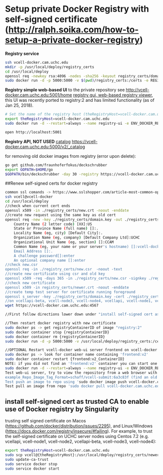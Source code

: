 # Setup private Docker Registry with self-signed certificate (http://ralph.soika.com/how-to-setup-a-private-docker-registry)
**Registry service**  

```bash
ssh vcell-docker.cam.uchc.edu
mkdir -p /usr/local/deploy/registry_certs
cd /usr/local/deploy
openssl req -newkey rsa:4096 -nodes -sha256 -keyout registry_certs/domain.key -x509 -days 356 -out registry_certs/domain.cert
sudo docker run -d -p 5000:5000 -v $(pwd)/registry_certs:/certs -e REGISTRY_HTTP_TLS_CERTIFICATE=/certs/domain.cert -e REGISTRY_HTTP_TLS_KEY=/certs/domain.key --restart=always --name registry registry:2
```


**Registry simple web-based UI** to the private repository see http://vcell-docker.cam.uchc.edu:5001/home [registry gui, web-based registry viewer](http://vcell-docker.cam.uchc.edu:5001/home), this UI was recently ported to registry:2 and has limited functionality (as of Jan 25, 2018).

```bash
# Set the name of the registry host (theRegistryHost=vcell-docker.cam.uchc.edu for CCAM VCell installation)
export theRegistryHost=vcell-docker.cam.uchc.edu
sudo docker run -d --restart=always --name registry-ui -e ENV_DOCKER_REGISTRY_HOST=${theRegistryHost} -e ENV_DOCKER_REGISTRY_PORT=5000 -e ENV_DOCKER_REGISTRY_USE_SSL=1 -p 5001:80 konradkleine/docker-registry-frontend:v2

open http://localhost:5001
```
**Registry API, NOT USED** [catalog](https://vcell-docker.cam.uchc.edu:5000/v2/_catalog) https://vcell-docker.cam.uchc.edu:5000/v2/_catalog  


for removing old docker images from registry (error upon delete):

```bash
go get github.com/fraunhoferfokus/deckschrubber
export GOPATH=$HOME/go
$GOPATH/bin/deckschrubber -day 30 -registry https://vcell-docker.cam.uchc.edu:5000
```

##Renew self-signed certs for docker registry

```bash
common ssl comands -> https://www.sslshopper.com/article-most-common-openssl-commands.html
ssh vcell@vcell-docker
cd /usr/local/deploy
//check when current cert ends
openssl x509 -in ./registry_certs/new.crt -noout -enddate
//create new request using the same key as old cert
openssl req -new -key ./registry_certs/domain.key -out ./registry_certs/new.csr
	Country Name (2 letter code) [XX]:US
	State or Province Name (full name) []:.
	Locality Name (eg, city) [Default City]:.
	Organization Name (eg, company) [Default Company Ltd]:UCHC
	Organizational Unit Name (eg, section) []:CCAM
	Common Name (eg, your name or your server's hostname) []:vcell-docker.cam.uchc.edu
	Email Address []:.
	A challenge password[]:enter
	An optional company name []:enter
//check new.csr
openssl req -in ./registry_certs/new.csr  -noout -text
//create new certificate using csr and old key
openssl x509 -req -days 365 -in ./registry_certs/new.csr -signkey ./registry_certs/domain.key -out ./registry_certs/newer.crt
//check new certificate
openssl x509 -in registry_certs/newer.crt -noout -enddate
//create temp test server for certificate running foreground
openssl s_server -key ./registry_certs/domain.key -cert ./registry_certs/newer.crt -www -accept 4567
//on vcellapi-beta, vcell-node3, vcell-node4, vcellapi, vcell-node1, vcell-node2 check new cert is trusted (new one won't be)
wget https://vcell-docker.cam.uchc.edu:4567

//First follow directions lower down under "install self-signed cert as trusted CA to enable use of Docker registry by Singularity" to enable new cert on each server

//Then restart docker registry with new certificate
sudo docker ps -> get registryContainerID of image "registry:2"
sudo docker container stop {registryContainerID}
sudo docker container rm {registryContainerID}
sudo docker run -d -p 5000:5000 -v /usr/local/deploy/registry_certs:/certs -e REGISTRY_HTTP_TLS_CERTIFICATE=/certs/newer.crt -e REGISTRY_HTTP_TLS_KEY=/certs/domain.key --restart=always --name registry registry:2

//OPTIONAL Restart vcell-docker web-ui server frontend on vcell-docker (OPTIONAL, not necessary for VCell, used to view repo from web browser)
sudo docker ps -> look for container name containing 'frontend:v2'
sudo docker container restart {frontend:v2_ContainerID}
NOTE: if you did not find an 'frontend:v2' container you can start one with the command:
sudo docker run -d --restart=always --name registry-ui -e ENV_DOCKER_REGISTRY_HOST=vcell-docker.cam.uchc.edu -e ENV_DOCKER_REGISTRY_PORT=5000 -e ENV_DOCKER_REGISTRY_USE_SSL=1 -p 5001:80 konradkleine/docker-registry-frontend:v2
Test web-ui server, try to view the repository from a web browser with 'http://vcell-docker.cam.uchc.edu:5001', (yes it's http not https and 5001 not 5000)
example_Repo_Image_Tag_Format=schaff/vcell-submit:6a3c83f (find an old image:tag from one of the vcell nodes with 'sudo docker images')
Test push an image to repo using 'sudo docker image push vcell-docker.cam.uchc.edu:5000/example_Repo_Image_Tag_Format' (do not include https://, yes it's 5000 not 50001)
Test pull an image from repo 'sudo docker pull vcell-docker.cam.uchc.edu:5000/example_Repo_Image_Tag_Format' (do not include https://, yes it's 5000 not 50001)
```

## install self-signed cert as trusted CA to enable use of Docker registry by Singularity
trusting self signed certificate on Macos (https://github.com/docker/distribution/issues/2295), and Linux/Windows (https://docs.docker.com/registry/insecure/#failing).  For example, to trust the self-signed certificate on UCHC server nodes using Centos 7.2 (e.g. vcellapi, vcell-node1, vcell-node2, vcellapi-beta, vcell-node3, vcell-node4):

```bash
export theRegistryHost=vcell-docker.cam.uchc.edu
sudo scp vcell@{theRegistryHost}:/usr/local/deploy/registry_certs/newer.crt /etc/pki/ca-trust/source/anchors/{theRegistryHost}.crt
sudo update-ca-trust
sudo service docker stop
sudo service docker start
```

